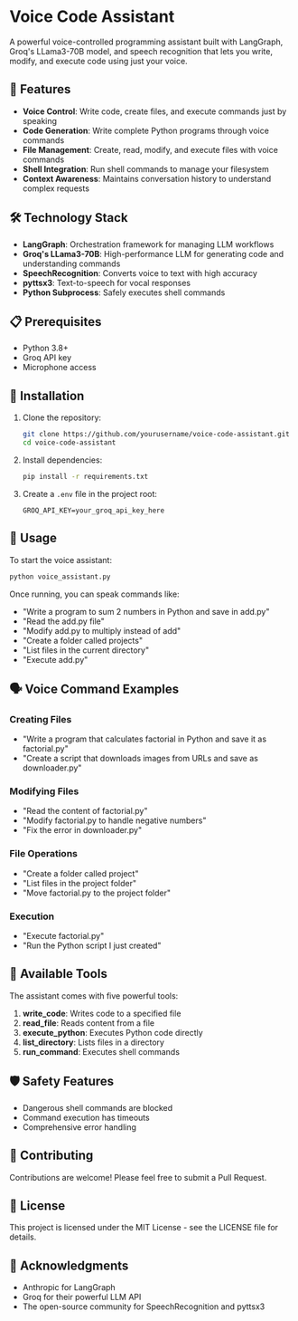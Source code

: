 # Voice Code Assistant

A powerful voice-controlled programming assistant built with LangGraph, Groq's LLama3-70B model, and speech recognition that lets you write, modify, and execute code using just your voice.

## 🌟 Features

- **Voice Control**: Write code, create files, and execute commands just by speaking
- **Code Generation**: Write complete Python programs through voice commands
- **File Management**: Create, read, modify, and execute files with voice commands
- **Shell Integration**: Run shell commands to manage your filesystem
- **Context Awareness**: Maintains conversation history to understand complex requests

## 🛠️ Technology Stack

- **LangGraph**: Orchestration framework for managing LLM workflows
- **Groq's LLama3-70B**: High-performance LLM for generating code and understanding commands
- **SpeechRecognition**: Converts voice to text with high accuracy
- **pyttsx3**: Text-to-speech for vocal responses
- **Python Subprocess**: Safely executes shell commands

## 📋 Prerequisites

- Python 3.8+
- Groq API key
- Microphone access

## 🚀 Installation

1. Clone the repository:
   ```bash
   git clone https://github.com/yourusername/voice-code-assistant.git
   cd voice-code-assistant
   ```

2. Install dependencies:
   ```bash
   pip install -r requirements.txt
   ```

3. Create a `.env` file in the project root:
   ```
   GROQ_API_KEY=your_groq_api_key_here
   ```

## 📝 Usage

To start the voice assistant:

```bash
python voice_assistant.py
```

Once running, you can speak commands like:

- "Write a program to sum 2 numbers in Python and save in add.py"
- "Read the add.py file"
- "Modify add.py to multiply instead of add"
- "Create a folder called projects"
- "List files in the current directory"
- "Execute add.py"

## 🗣️ Voice Command Examples

### Creating Files
- "Write a program that calculates factorial in Python and save it as factorial.py"
- "Create a script that downloads images from URLs and save as downloader.py"

### Modifying Files
- "Read the content of factorial.py"
- "Modify factorial.py to handle negative numbers"
- "Fix the error in downloader.py"

### File Operations
- "Create a folder called project"
- "List files in the project folder"
- "Move factorial.py to the project folder"

### Execution
- "Execute factorial.py"
- "Run the Python script I just created"

## 🧰 Available Tools

The assistant comes with five powerful tools:

1. **write_code**: Writes code to a specified file
2. **read_file**: Reads content from a file
3. **execute_python**: Executes Python code directly
4. **list_directory**: Lists files in a directory
5. **run_command**: Executes shell commands

## 🛡️ Safety Features

- Dangerous shell commands are blocked
- Command execution has timeouts
- Comprehensive error handling

## 🤝 Contributing

Contributions are welcome! Please feel free to submit a Pull Request.

## 📄 License

This project is licensed under the MIT License - see the LICENSE file for details.

## 🙏 Acknowledgments

- Anthropic for LangGraph
- Groq for their powerful LLM API
- The open-source community for SpeechRecognition and pyttsx3
